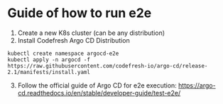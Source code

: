 # Guide of how to run e2e

1. Create a new K8s cluster (can be any distribution)
2. Install Codefresh Argo CD Distribution

```
kubectl create namespace argocd-e2e
kubectl apply -n argocd -f https://raw.githubusercontent.com/codefresh-io/argo-cd/release-2.1/manifests/install.yaml
```

3. Follow the official guide of Argo CD for e2e execution: https://argo-cd.readthedocs.io/en/stable/developer-guide/test-e2e/
